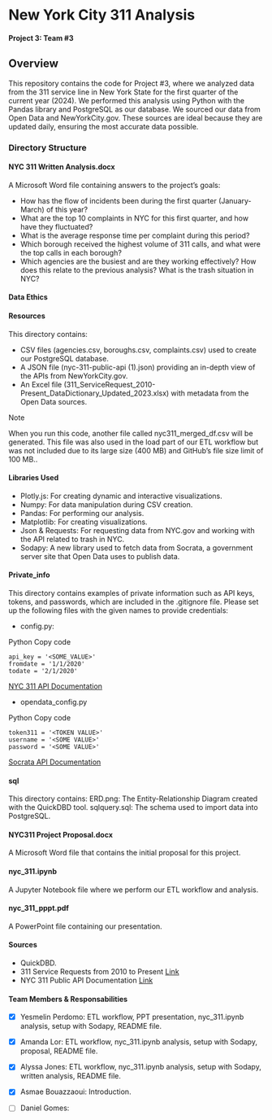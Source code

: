 # New York City 311 Analysis
#### Project 3: Team #3

## Overview
This repository contains the code for Project #3, where we analyzed data from the 311 service line in New York State for the first quarter of the current year (2024). We performed this analysis using Python with the Pandas library and PostgreSQL as our database. We sourced our data from Open Data and NewYorkCity.gov. These sources are ideal because they are updated daily, ensuring the most accurate data possible.


### Directory Structure

#### NYC 311 Written Analysis.docx
A Microsoft Word file containing answers to the project’s goals: 

- How has the flow of incidents been during the first quarter (January-March) of this year?
- What are the top 10 complaints in NYC for this first quarter, and how have they fluctuated?
- What is the average response time per complaint during this period?
- Which borough received the highest volume of 311 calls, and what were the top calls in each borough?
- Which agencies are the busiest and are they working effectively? How does this relate to the previous analysis? What is the trash situation in NYC?

#### Data Ethics

#### Resources
This directory contains:

- CSV files (agencies.csv, boroughs.csv, complaints.csv) used to create our PostgreSQL database.
- A JSON file (nyc-311-public-api (1).json) providing an in-depth view of the APIs from NewYorkCity.gov.
- An Excel file (311_ServiceRequest_2010-Present_DataDictionary_Updated_2023.xlsx) with metadata from the Open Data sources.
> [!NOTE]
> When you run this code, another file called nyc311_merged_df.csv will be generated. This file was also used in the load part of our ETL workflow but was not included due to its large size (400 MB) and GitHub’s file size limit of 100 MB..

#### Libraries Used
- Plotly.js: For creating dynamic and interactive visualizations.
- Numpy: For data manipulation during CSV creation.
- Pandas: For performing our analysis.
- Matplotlib: For creating visualizations.
- Json & Requests: For requesting data from NYC.gov and working with the API related to trash in NYC.
- Sodapy: A new library used to fetch data from Socrata, a government server site that Open Data uses to publish data.

#### Private_info
This directory contains examples of private information such as API keys, tokens, and passwords, which are included in the .gitignore file. Please set up the following files with the given names to provide credentials:

- config.py:
  
Python
Copy code
```
api_key = '<SOME_VALUE>'
fromdate = '1/1/2020'
todate = '2/1/2020'
```
[NYC 311 API Documentation](https://api-portal.nyc.gov/product#product=NYC-311-Public-Developers)

- opendata_config.py
  
Python
Copy code
```
token311 = '<TOKEN VALUE>'
username = '<SOME VALUE>'
password = '<SOME VALUE>'
```
[Socrata API Documentation](https://dev.socrata.com/foundry/data.cityofnewyork.us/erm2-nwe9)

#### sql
This directory contains:
ERD.png: The Entity-Relationship Diagram created with the QuickDBD tool.
sqlquery.sql: The schema used to import data into PostgreSQL.

#### NYC311 Project Proposal.docx
A Microsoft Word file that contains the initial proposal for this project.

#### nyc_311.ipynb
A Jupyter Notebook file where we perform our ETL workflow and analysis.

#### nyc_311_pppt.pdf
A PowerPoint file containing our presentation.

#### Sources
- QuickDBD.
- 311 Service Requests from 2010 to Present
[Link](https://data.cityofnewyork.us/Social-Services/311-Service-Requests-from-2010-to-Present/erm2-nwe9/about_data)
- NYC 311 Public API Documentation
[Link](https://api-portal.nyc.gov/api-details#api=nyc-311-public-api&operation=api-GetAssets-get)
  

#### Team Members & Responsabilities
- [x] Yesmelin Perdomo: ETL workflow, PPT presentation, nyc_311.ipynb analysis, setup with Sodapy, README file.
- [x] Amanda Lor: ETL workflow, nyc_311.ipynb analysis, setup with Sodapy, proposal, README file.
- [x] Alyssa Jones: ETL workflow, nyc_311.ipynb analysis, setup with Sodapy, written analysis, README file.
- [x] Asmae Bouazzaoui: Introduction.
- [ ] Daniel Gomes: 



